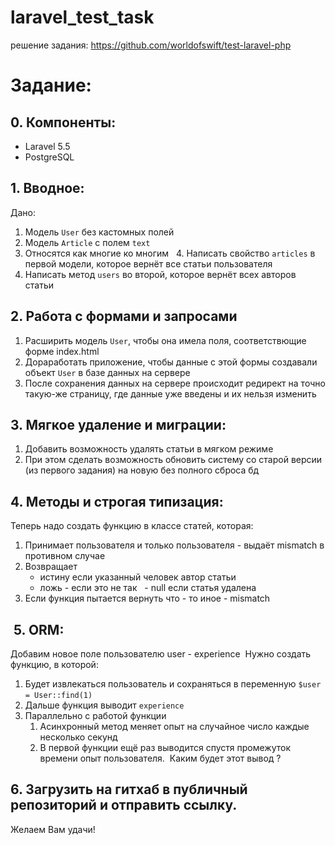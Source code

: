 # laravel_test_task
решение задания: https://github.com/worldofswift/test-laravel-php

# Задание: 

## 0. Компоненты:
* Laravel 5.5
* PostgreSQL

## 1. Вводное:

Дано: 
1. Модель `User` без кастомных полей  
2. Модель `Article` с полем `text`  
3. Относятся как многие ко многим 
 4. Написать свойство `articles` в первой модели, которое вернёт все статьи пользователя  
5. Написать метод `users` во второй, которое вернёт всех авторов статьи 

## 2. Работа с формами и запросами

1. Расширить модель `User`, чтобы она имела поля, соответствющие форме index.html
2. Дораработать приложение, чтобы данные с этой формы создавали объект `User` в базе данных на сервере
3. После сохранения данных на сервере происходит редирект на точно такую-же страницу, где данные уже введены и их нельзя изменить

## 3. Мягкое удаление и миграции:

1. Добавить возможность удалять статьи в мягком режиме 
2. При этом сделать возможность обновить систему со старой версии (из первого задания) на новую без полного сброса бд   

## 4. Методы и строгая типизация:

Теперь надо создать функцию в классе статей, которая:

1. Принимает пользователя и только пользователя - выдаёт mismatch в противном случае
2. Возвращает  
    - истину если указанный человек автор статьи  
    - ложь - если это не так 
     - null если статья удалена  
3. Если функция пытается вернуть что - то иное - mismatch 

##  5. ORM:
Добавим новое поле пользователю user - experience  Нужно создать функцию, в которой: 
1. Будет извлекаться пользователь и сохраняться в переменную `$user = User::find(1)`  
2. Дальше функция выводит `experience`
3. Параллельно с работой функции  
    1. Асинхронный метод меняет опыт на случайное число каждые несколько секунд  
    2. В первой функции ещё раз выводится спустя промежуток времени опыт пользователя.  Каким будет этот вывод ?  
    
## 6. Загрузить на гитхаб в публичный репозиторий и отправить ссылку.

Желаем Вам удачи!
